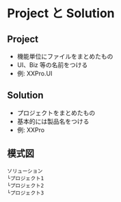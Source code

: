 # Project と Solution

## Project

- 機能単位にファイルをまとめたもの
- UI、Biz 等の名前をつける
- 例: XXPro.UI

## Solution

- プロジェクトをまとめたもの
- 基本的には製品名をつける
- 例: XXPro

## 模式図

```text
ソリューション
└プロジェクト1
└プロジェクト2
└プロジェクト3
```
